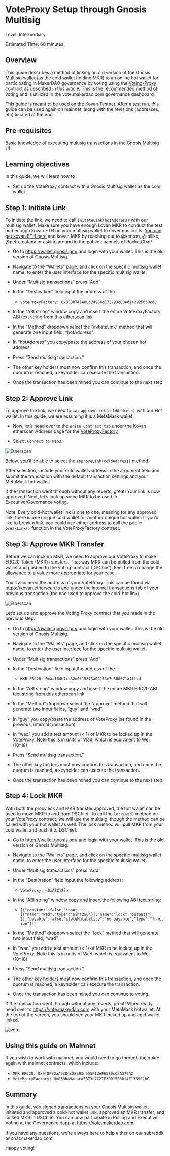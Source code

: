 # VoteProxy Setup through Gnosis Multisig

Level: Intermediary

Estimated Time: 60 minutes

## Overview
This guide describes a method of linking an old version of the Gnosis Multisig wallet (as the cold wallet holding MKR) to an online hot wallet for participating in MakerDAO governance by voting using the [Voting-Proxy contract](https://github.com/makerdao/vote-proxy) as described in this [article](https://blog.makerdao.com/the-makerdao-voting-proxy-contract/). This is the recommended method of voting and is utilized in the vote.makerdao.com governance dashboard.

This guide is meant to be used on the Kovan Testnet. After a test run, this guide can be used again on mainnet, along with the revisions (addresses, etc) located at the end.

## Pre-requisites

Basic knowledge of executing multisig transactions in the Gnosis Multisig UI.

## Learning objectives
In this guide, we will learn how to
* Set up the VoteProxy contract with a Gnosis Multisig wallet as the cold wallet

## Step 1: Initiate Link
To initiate the link, we need to call `initateLink(hotAddress)` with our multisig wallet. Make sure you have enough kovan MKR to conduct the test and enough kovan ETH on your multisig wallet to cover gas costs. [You can get kovan ETH here](https://github.com/kovan-testnet/faucet) and kovan MKR by reaching out to @kenton, @lollike, @petru.catana or asking around in the public channels of RocketChat!

* Go to https://wallet.gnosis.pm/ and login with your wallet. This is the old version of Gnosis Multisig.

* Navigate to the “Wallets” page, and click on the specific multisig wallet name, to enter the user interface for the specific multisig wallet.

* Under “Multisig transactions” press “Add”

* In the “Destination” field input the address of the
  * `VoteProxyFactory: 0x3E08741A68c2d964d172793cD0Ad14292F658cd8`

 
* In the “ABI string” window copy and insert the entire VoteProxyFactory ABI text string from this [etherscan link](http://api-kovan.etherscan.io/api?module=contract&action=getabi&address=0x3e08741a68c2d964d172793cd0ad14292f658cd8&format=raw)

* In the “Method” dropdown select the “initiateLink” method that will generate one input field, “hotAddress”.

* In “hotAddress” you copy/paste the address of your chosen hot address.

* Press “Send multisig transaction.”

* The other key holders must now confirm this transaction, and once the quorum is reached, a keyholder can execute the transaction.

* Once the transaction has been mined you can continue to the next step


## Step 2: Approve Link
To approve the link, we need to call `approveLink(coldAddress)` with our Hot wallet. In this guide, we are assuming it is a MetaMask wallet.

* Now, let’s head over to the `Write Contract tab` under the Kovan etherscan Address page for the [VoteProxyFactory](https://kovan.etherscan.io/address/0x3e08741a68c2d964d172793cd0ad14292f658cd8#writeContract)

* Select `Connect to Web3`.

![Etherscan](./pictures/proxyFactory.png)


Below, you’ll be able to select the `approveLink(coldAddress)` method.

After selection, include your cold wallet address in the argument field and submit the transaction with the default transaction settings and your MetaMask hot wallet.

If the transaction went through without any reverts, great! Your link is now approved. Next, let’s lock up some MKR to be used in Executive/Governance voting.

Note: Every cold-hot wallet link is one to one, meaning for any approved link, there is one unique cold wallet for another unique hot wallet. If you’d like to break a link, you could use either address to call the public `breakLink()` function in the VoteProxyFactory contract.

## Step 3: Approve MKR Transfer

Before we can lock up MKR, we need to approve our VoteProxy to make ERC20 Token (MKR) transfers. That way MKR can be pulled from the cold wallet and pushed to the voting contract (DSChief). Feel free to change the allowance to a value more appropriate for your case.

You’ll also need the address of your VoteProxy. This can be found via https://kovan.etherscan.io and under the internal transactions tab of your previous transaction (the one used to approve the cold-hot link).

![Etherscan](./pictures/proxycontract.png)

Let’s set up and approve the Voting Proxy contract that you made in the previous step.

* Go to https://wallet.gnosis.pm/ and login with your wallet. This is the old version of Gnosis Multisig.

* Navigate to the “Wallets” page, and click on the specific multisig wallet name, to enter the user interface for the specific multisig wallet.

* Under “Multisig transactions” press “Add”

* In the “Destination” field input the address of the
  * `MKR ERC20: 0xaaf64bfcc32d0f15873a02163e7e500671a4ffcd`


* In the “ABI string” window copy and insert the entire MKR ERC20 ABI text string from this [etherscan link](http://api-kovan.etherscan.io/api?module=contract&action=getabi&address=0xaaf64bfcc32d0f15873a02163e7e500671a4ffcd&format=raw)

* In the “Method” dropdown select the “approve” method that will generate two input fields, “guy” and “wad”.

* In “guy” you copy/paste the address of VoteProxy (as found in the previous, internal transaction).

* In “wad” you add a test amount (< 1) of MKR to be locked up in the VoteProxy. Note this is in units of Wad, which is equivalent to Wei (10^18)

* Press “Send multisig transaction.”

* The other key holders must now confirm this transaction, and once the quorum is reached, a keyholder can execute the transaction.

* Once the transaction has been mined you can continue to the next step.

## Step 4: Lock MKR
With both the proxy link and MKR transfer approved, the hot wallet can be used to move MKR to and from DSChief. To call the `lock(wad)` method on your VoteProxy contract, we will use the multisig, though the method can be called with your hot wallet as well. The lock method will pull MKR from your cold wallet and push it to DSChief.

* Go to https://wallet.gnosis.pm/ and login with your wallet. This is the old version of Gnosis Multisig.

* Navigate to the “Wallets” page, and click on the specific multisig wallet name, to enter the user interface for the specific multisig wallet.

* Under “Multisig transactions” press “Add”

* In the “Destination” field input the following address:
  * `VoteProxy: <0xABC123>`

* In the “ABI string” window copy and insert the following ABI text string:
  * `[{"constant":false,"inputs":[{"name":"wad","type":"uint256"}],"name":"lock","outputs":[],"payable":false,"stateMutability":"nonpayable","type":"function"}]`


* In the “Method” dropdown select the “lock” method that will generate two input field, “wad”.

* In “wad” you add a test amount (< 1) of MKR to be locked up in the VoteProxy. Note this is in units of Wad, which is equivalent to Wei (10^18)

* Press “Send multisig transaction.”

* The other key holders must now confirm this transaction, and once the quorum is reached, a keyholder can execute the transaction.

* Once the transaction has been mined you can continue to voting.

If the transaction went through without any reverts, great!
When ready, head over to https://vote.makerdao.com with your MetaMask hotwallet. At the top of the screen, you should see your MKR locked up and cold wallet linked.

![vote](./pictures/voteFront.png)


## Using this guide on Mainnet
If you wish to work with mainnet, you would need to go through the guide again with mainnet contracts, which include:
 * `MKR ERC20: 0x9f8F72aA9304c8B593d555F12eF6589cC3A579A2`
 * `VoteProxyFactory: 0x868ba9aeacA5B73c7C27F3B01588bf4F1339F2bC`

## Summary
In this guide, you signed transactions on your Gnosis Multisig wallet, initiated and approved a cold-hot wallet link, approved an MKR transfer, and locked MKR in DSChief. You can now participate in Polling and Executive Voting at the Governance dapp at https://vote.makerdao.com

If you have any questions, we’re always here to help either on our subreddit or chat.makerdao.com.

Happy voting!
